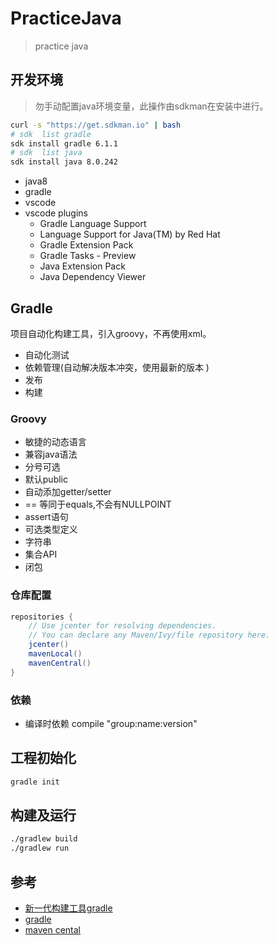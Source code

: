# PracticeJava

> practice java

## 开发环境

> 勿手动配置java环境变量，此操作由sdkman在安装中进行。

```bash
curl -s "https://get.sdkman.io" | bash
# sdk  list gradle
sdk install gradle 6.1.1
# sdk  list java
sdk install java 8.0.242
```

- java8 
- gradle 
- vscode
- vscode plugins
    - Gradle Language Support
    - Language Support for Java(TM) by Red Hat
    - Gradle Extension Pack
    - Gradle Tasks - Preview
    - Java Extension Pack
    - Java Dependency Viewer

## Gradle

项目自动化构建工具，引入groovy，不再使用xml。

- 自动化测试
- 依赖管理(自动解决版本冲突，使用最新的版本 )
- 发布
- 构建


### Groovy 

- 敏捷的动态语言
- 兼容java语法
- 分号可选
- 默认public
- 自动添加getter/setter
- == 等同于equals,不会有NULLPOINT
- assert语句
- 可选类型定义
- 字符串
- 集合API
- 闭包

### 仓库配置

```groovy
repositories {
    // Use jcenter for resolving dependencies.
    // You can declare any Maven/Ivy/file repository here.
    jcenter()
    mavenLocal()
    mavenCentral()
}

```

### 依赖

- 编译时依赖 compile "group:name:version"

## 工程初始化

```bash
gradle init
```

## 构建及运行

```bash
./gradlew build
./gradlew run
```

## 参考

- [新一代构建工具gradle](https://www.imooc.com/learn/833)
- [gradle](https://www.cnblogs.com/louiezhou/p/11018847.html)
- [maven cental](https://search.maven.org/)